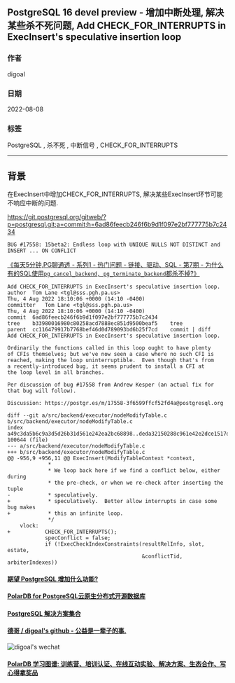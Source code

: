 ## PostgreSQL 16 devel preview - 增加中断处理, 解决某些杀不死问题, Add CHECK_FOR_INTERRUPTS in ExecInsert's speculative insertion loop  
        
### 作者        
digoal        
        
### 日期        
2022-08-08       
        
### 标签        
PostgreSQL , 杀不死 , 中断信号 , CHECK_FOR_INTERRUPTS  
        
----        
        
## 背景       
在ExecInsert中增加CHECK_FOR_INTERRUPTS, 解决某些ExecInsert环节可能不响应中断的问题.   
  
https://git.postgresql.org/gitweb/?p=postgresql.git;a=commit;h=6ad86feecb246f6b9d1f097e2bf777775b7c2434  
  
```BUG #17558: 15beta2: Endless loop with UNIQUE NULLS NOT DISTINCT and INSERT ... ON CONFLICT```  
    
[《每天5分钟,PG聊通透 - 系列1 - 热门问题 - 链接、驱动、SQL - 第7期 - 为什么有的SQL使用`pg_cancel_backend, pg_terminate_backend`都杀不掉?》](../202112/20211220_07.md)    
    
```  
Add CHECK_FOR_INTERRUPTS in ExecInsert's speculative insertion loop.  
author	Tom Lane <tgl@sss.pgh.pa.us>	  
Thu, 4 Aug 2022 18:10:06 +0000 (14:10 -0400)  
committer	Tom Lane <tgl@sss.pgh.pa.us>	  
Thu, 4 Aug 2022 18:10:06 +0000 (14:10 -0400)  
commit	6ad86feecb246f6b9d1f097e2bf777775b7c2434  
tree	b33980016980c80258acd7888ec851d9500beaf5	tree  
parent	cc116479917b7768bef46d0d789093bd6b25f7cd	commit | diff  
Add CHECK_FOR_INTERRUPTS in ExecInsert's speculative insertion loop.  
  
Ordinarily the functions called in this loop ought to have plenty  
of CFIs themselves; but we've now seen a case where no such CFI is  
reached, making the loop uninterruptible.  Even though that's from  
a recently-introduced bug, it seems prudent to install a CFI at  
the loop level in all branches.  
  
Per discussion of bug #17558 from Andrew Kesper (an actual fix for  
that bug will follow).  
  
Discussion: https://postgr.es/m/17558-3f6599ffcf52fd4a@postgresql.org  
```  
  
```  
diff --git a/src/backend/executor/nodeModifyTable.c b/src/backend/executor/nodeModifyTable.c  
index a49c3da5b6c9a3d5d26b31d561e242ea2bc68898..deda32150288c961e42e2dce1517d83dade7dcfa 100644 (file)  
--- a/src/backend/executor/nodeModifyTable.c  
+++ b/src/backend/executor/nodeModifyTable.c  
@@ -956,9 +956,11 @@ ExecInsert(ModifyTableContext *context,  
             *  
             * We loop back here if we find a conflict below, either during  
             * the pre-check, or when we re-check after inserting the tuple  
-            * speculatively.  
+            * speculatively.  Better allow interrupts in case some bug makes  
+            * this an infinite loop.  
             */  
    vlock:  
+           CHECK_FOR_INTERRUPTS();  
            specConflict = false;  
            if (!ExecCheckIndexConstraints(resultRelInfo, slot, estate,  
                                           &conflictTid, arbiterIndexes))  
```  
      
  
#### [期望 PostgreSQL 增加什么功能?](https://github.com/digoal/blog/issues/76 "269ac3d1c492e938c0191101c7238216")
  
  
#### [PolarDB for PostgreSQL云原生分布式开源数据库](https://github.com/ApsaraDB/PolarDB-for-PostgreSQL "57258f76c37864c6e6d23383d05714ea")
  
  
#### [PostgreSQL 解决方案集合](https://yq.aliyun.com/topic/118 "40cff096e9ed7122c512b35d8561d9c8")
  
  
#### [德哥 / digoal's github - 公益是一辈子的事.](https://github.com/digoal/blog/blob/master/README.md "22709685feb7cab07d30f30387f0a9ae")
  
  
![digoal's wechat](../pic/digoal_weixin.jpg "f7ad92eeba24523fd47a6e1a0e691b59")
  
  
#### [PolarDB 学习图谱: 训练营、培训认证、在线互动实验、解决方案、生态合作、写心得拿奖品](https://www.aliyun.com/database/openpolardb/activity "8642f60e04ed0c814bf9cb9677976bd4")
  
